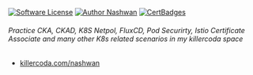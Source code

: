 [![Software License](https://img.shields.io/badge/license-MIT-brightgreen.svg?style=flat-square)](LICENSE)
[![Author Nashwan](https://img.shields.io/badge/Author-Nashwan-brightgreen.svg?style=flat-square)](https://github.com/nbmustafa)
[![CertBadges](https://img.shields.io/badge/CertBadges-CKAD,ACSA,SCS,CS,CCNA,ITIL,PRINCE2-brightgreen.svg?style=flat-square)](https://www.linkedin.com/in/nashwan-mustafa/)

###### Practice CKA, CKAD, K8S Netpol, FluxCD, Pod Securirty, Istio Certificate Associate and many other K8s related scenarios in my killercoda space
- [killercoda.com/nashwan](https://killercoda.com/nashwan)



